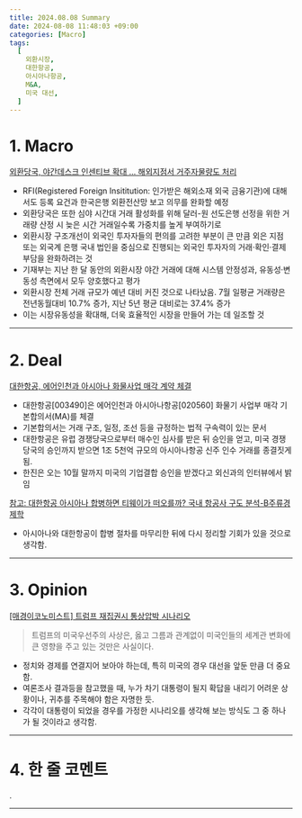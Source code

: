 ```yaml
---
title: 2024.08.08 Summary
date: 2024-08-08 11:48:03 +09:00
categories: [Macro]
tags:
  [
    외환시장,
    대한항공,
    아시아나항공,
    M&A,
    미국 대선,
  ]
---
```


# 1. Macro

[외환당국, 야간데스크 인센티브 확대 ... 해외지점서 거주자물량도 처리](https://news.einfomax.co.kr/news/articleView.html?idxno=4320437)

- RFI(Registered Foreign Insititution: 인가받은 해외소재 외국 금융기관)에 대해서도 등록 요건과 한국은행 외환전산망 보고 의무를 완화할 예정
- 외환당국은 또한 심야 시간대 거래 활성화를 위해 달러-원 선도은행 선정을 위한 거래량 산정 시 늦은 시간 거래일수록 가중치를 높게 부여하기로
- 외환시장 구조개선이 외국인 투자자들의 편의를 고려한 부분이 큰 만큼 외은 지점 또는 외국계 은행 국내 법인을 중심으로 진행되는 외국인 투자자의 거래·확인·결제 부담을 완화하려는 것
- 기재부는 지난 한 달 동안의 외환시장 야간 거래에 대해 시스템 안정성과, 유동성·변동성 측면에서 모두 양호했다고 평가
- 외환시장 전체 거래 규모가 예년 대비 커진 것으로 나타났음. 7월 일평균 거래량은 전년동월대비 10.7% 증가, 지난 5년 평균 대비로는 37.4% 증가
- 이는 시장유동성을 확대해, 더욱 효율적인 시장을 만들어 가는 데 일조할 것

---

# 2. Deal

[대한항공, 에어인천과 아시아나 화물사업 매각 계약 체결](https://news.einfomax.co.kr/news/articleView.html?idxno=4320433)

- 대한항공[003490]은 에어인천과 아시아나항공[020560] 화물기 사업부 매각 기본합의서(MA)를 체결
- 기본합의서는 거래 구조, 일정, 조선 등을 규정하는 법적 구속력이 있는 문서
- 대한항공은 유럽 경쟁당국으로부터 매수인 심사를 받은 뒤 승인을 얻고, 미국 경쟁당국의 승인까지 받으면 1조 5천억 규모의 아시아나항공 신주 인수 거래를 종결짓게 됨.
- 한진은 오는 10월 말까지 미국의 기업결합 승인을 받겠다고 외신과의 인터뷰에서 밝임

[참고: 대한항공 아시아나 합병하면 티웨이가 떠오를까? 국내 항공사 구도 분석-B주류경제학](https://youtu.be/R-Rjrol4aoQ?si=aZVU6uH3Dhp3rPFM)

- 아시아나와 대한항공이 합병 절차를 마무리한 뒤에 다시 정리할 기회가 있을 것으로 생각함.

---

# 3. Opinion

[[매경이코노미스트] 트럼프 재집권시 통상압박 시나리오](https://www.mk.co.kr/news/contributors/11087383)

> 트럼프의 미국우선주의 사상은, 옳고 그름과 관계없이 미국인들의 세계관 변화에 큰 영향을 주고 있는 것만은 사실이다.

- 정치와 경제를 연결지어 보아야 하는데, 특히 미국의 경우 대선을 앞둔 만큼 더 중요함.
- 여론조사 결과등을 참고했을 때, 누가 차기 대통령이 될지 확답을 내리기 어려운 상황이나, 귀추를 주목해야 함은 자명한 듯.
- 각각이 대통령이 되었을 경우를 가정한 시나리오를 생각해 보는 방식도 그 중 하나가 될 것이라고 생각함.

---

# 4. 한 줄 코멘트

.

---